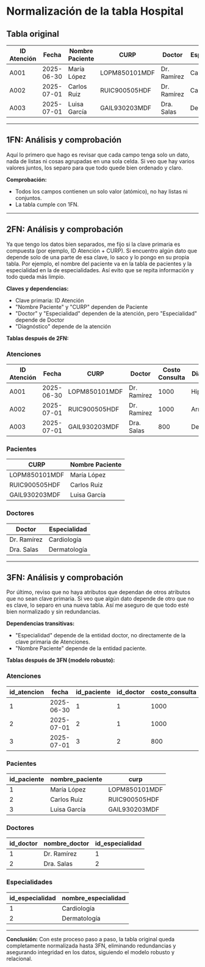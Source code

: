 # Normalización de la tabla Hospital

## Tabla original

| ID Atención | Fecha      | Nombre Paciente | CURP           | Doctor      | Especialidad  | Costo Consulta | Diagnóstico   |
|-------------|------------|-----------------|----------------|-------------|--------------|----------------|---------------|
| A001        | 2025-06-30 | María López     | LOPM850101MDF  | Dr. Ramírez | Cardiología  | 1000           | Hipertensión  |
| A002        | 2025-07-01 | Carlos Ruiz     | RUIC900505HDF  | Dr. Ramírez | Cardiología  | 1000           | Arritmia      |
| A003        | 2025-07-01 | Luisa García    | GAIL930203MDF  | Dra. Salas  | Dermatología | 800            | Dermatitis    |

---

## 1FN: Análisis y comprobación
Aquí lo primero que hago es revisar que cada campo tenga solo un dato, nada de listas ni cosas agrupadas en una sola celda. Si veo que hay varios valores juntos, los separo para que todo quede bien ordenado y claro.

**Comprobación:**
- Todos los campos contienen un solo valor (atómico), no hay listas ni conjuntos.
- La tabla cumple con 1FN.

---

## 2FN: Análisis y comprobación
Ya que tengo los datos bien separados, me fijo si la clave primaria es compuesta (por ejemplo, ID Atención + CURP). Si encuentro algún dato que depende solo de una parte de esa clave, lo saco y lo pongo en su propia tabla. Por ejemplo, el nombre del paciente va en la tabla de pacientes y la especialidad en la de especialidades. Así evito que se repita información y todo queda más limpio.

**Claves y dependencias:**
- Clave primaria: ID Atención
- "Nombre Paciente" y "CURP" dependen de Paciente
- "Doctor" y "Especialidad" dependen de la atención, pero "Especialidad" depende de Doctor
- "Diagnóstico" depende de la atención

**Tablas después de 2FN:**

### Atenciones
| ID Atención | Fecha      | CURP           | Doctor      | Costo Consulta | Diagnóstico   |
|-------------|------------|----------------|-------------|----------------|---------------|
| A001        | 2025-06-30 | LOPM850101MDF  | Dr. Ramírez | 1000           | Hipertensión  |
| A002        | 2025-07-01 | RUIC900505HDF  | Dr. Ramírez | 1000           | Arritmia      |
| A003        | 2025-07-01 | GAIL930203MDF  | Dra. Salas  | 800            | Dermatitis    |

### Pacientes
| CURP           | Nombre Paciente |
|----------------|-----------------|
| LOPM850101MDF  | María López     |
| RUIC900505HDF  | Carlos Ruiz     |
| GAIL930203MDF  | Luisa García    |

### Doctores
| Doctor      | Especialidad  |
|-------------|--------------|
| Dr. Ramírez | Cardiología  |
| Dra. Salas  | Dermatología |

---

## 3FN: Análisis y comprobación
Por último, reviso que no haya atributos que dependan de otros atributos que no sean clave primaria. Si veo que algún dato depende de otro que no es clave, lo separo en una nueva tabla. Así me aseguro de que todo esté bien normalizado y sin redundancias.

**Dependencias transitivas:**
- "Especialidad" depende de la entidad doctor, no directamente de la clave primaria de Atenciones.
- "Nombre Paciente" depende de la entidad paciente.

**Tablas después de 3FN (modelo robusto):**

### Atenciones
| id_atencion | fecha      | id_paciente | id_doctor | costo_consulta | diagnostico   |
|-------------|------------|-------------|-----------|---------------|---------------|
| 1           | 2025-06-30 | 1           | 1         | 1000          | Hipertensión  |
| 2           | 2025-07-01 | 2           | 1         | 1000          | Arritmia      |
| 3           | 2025-07-01 | 3           | 2         | 800           | Dermatitis    |

### Pacientes
| id_paciente | nombre_paciente | curp           |
|-------------|-----------------|----------------|
| 1           | María López     | LOPM850101MDF  |
| 2           | Carlos Ruiz     | RUIC900505HDF  |
| 3           | Luisa García    | GAIL930203MDF  |

### Doctores
| id_doctor | nombre_doctor | id_especialidad |
|-----------|---------------|-----------------|
| 1         | Dr. Ramírez   | 1               |
| 2         | Dra. Salas    | 2               |

### Especialidades
| id_especialidad | nombre_especialidad |
|-----------------|--------------------|
| 1               | Cardiología        |
| 2               | Dermatología       |

---

**Conclusión:**
Con este proceso paso a paso, la tabla original queda completamente normalizada hasta 3FN, eliminando redundancias y asegurando integridad en los datos, siguiendo el modelo robusto y relacional.
